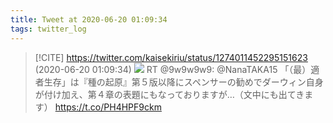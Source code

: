 ```yaml
---
title: Tweet at 2020-06-20 01:09:34
tags: twitter_log
---
```


> [!CITE] https://twitter.com/kaisekiriu/status/1274011452295151623 (2020-06-20 01:09:34)
> ![](https://twitter.com/kaisekiriu/status/1274011452295151623)
> RT @9w9w9w9: @NanaTAKA15 「（最）適者生存」は『種の起原』第５版以降にスペンサーの勧めでダーウィン自身が付け加え、第４章の表題にもなっておりますが…（文中にも出てきます） https://t.co/PH4HPF9ckm
